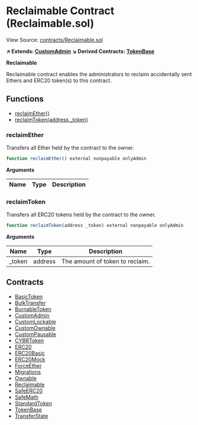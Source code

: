 # Reclaimable Contract (Reclaimable.sol)

View Source: [contracts/Reclaimable.sol](../contracts/Reclaimable.sol)

**↗ Extends: [CustomAdmin](CustomAdmin.md)**
**↘ Derived Contracts: [TokenBase](TokenBase.md)**

**Reclaimable**

Reclaimable contract enables the administrators 
to reclaim accidentally sent Ethers and ERC20 token(s)
to this contract.

## Functions

- [reclaimEther()](#reclaimether)
- [reclaimToken(address _token)](#reclaimtoken)

### reclaimEther

Transfers all Ether held by the contract to the owner.

```js
function reclaimEther() external nonpayable onlyAdmin 
```

**Arguments**

| Name        | Type           | Description  |
| ------------- |------------- | -----|

### reclaimToken

Transfers all ERC20 tokens held by the contract to the owner.

```js
function reclaimToken(address _token) external nonpayable onlyAdmin 
```

**Arguments**

| Name        | Type           | Description  |
| ------------- |------------- | -----|
| _token | address | The amount of token to reclaim. | 

## Contracts

* [BasicToken](BasicToken.md)
* [BulkTransfer](BulkTransfer.md)
* [BurnableToken](BurnableToken.md)
* [CustomAdmin](CustomAdmin.md)
* [CustomLockable](CustomLockable.md)
* [CustomOwnable](CustomOwnable.md)
* [CustomPausable](CustomPausable.md)
* [CYBRToken](CYBRToken.md)
* [ERC20](ERC20.md)
* [ERC20Basic](ERC20Basic.md)
* [ERC20Mock](ERC20Mock.md)
* [ForceEther](ForceEther.md)
* [Migrations](Migrations.md)
* [Ownable](Ownable.md)
* [Reclaimable](Reclaimable.md)
* [SafeERC20](SafeERC20.md)
* [SafeMath](SafeMath.md)
* [StandardToken](StandardToken.md)
* [TokenBase](TokenBase.md)
* [TransferState](TransferState.md)
